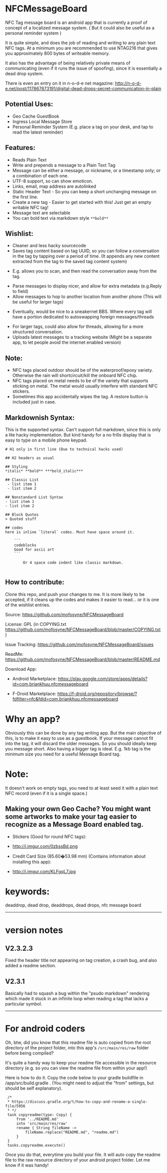 # NFCMessageBoard

NFC Tag message board is an android app that is currently a proof of concept of a localized message system. 
( But it could also be useful as a personal reminder system )

It is quite simple, and does the job of reading and writing to any plain text NFC tags. At a minimum you are recommended to use NTAG216 that gives you approximately 800 bytes of writeable memory.

It also has the advantage of being relatively private means of communicating (even if it runs the issue of spoofing), since it is essentially a dead drop system.

There is even an entry on it in n-o-d-e net magazine: http://n-o-d-e.net/post/117867873191/digital-dead-drops-secret-communication-in-plain

## Potential Uses:

* Geo Cache GuestBook
* Ingress Local Message Store
* Personal Reminder System (E.g. place a tag on your desk, and tap to read the latest reminder)

## Features:

* Reads Plain Text
* Write and prepends a message to a Plain Text Tag
* Message can be either a message, or nickname, or a timestamp only; or a combination of each one.
* UTF-8 support, so can show emoticon.
* Links, email, map address are autolinked
* Static Header Text - So you can keep a short unchanging message on the first line.
* Create a new tag - Easier to get started with this! Just get an empty writable NFC tag!
* Message text are selectable
* You can bold text via markdown style `**bold**`

## Wishlist:

* Cleaner and less hacky sourcecode
* Saves tag content based on tag UUID, so you can follow a conversation in the tag by tapping over a period of time. (It appends any new content extracted from the tag to the saved tag content system)
 - E.g. allows you to scan, and then read the conversation away from the tag.
* Parse messages to display nicer, and allow for extra metadata (e.g.Reply to field)
* Allow messages to hop to another location from another phone (This will be useful for larger tags)
 - Eventually, would be nice to a sneakernet BBS. Where every tag will have a portion dedicated to autoswapping foreign messages/threads
* For larger tags, could also allow for threads, allowing for a more structured conversation. 
* Uploads latest messages to a tracking website (Might be a separate app, to let people avoid the internet enabled version)

## Note:

* NFC tags placed outdoor should be of the waterproof/epoxy variety. Otherwise the rain will shortcircuit/kill the onboard NFC chip.
* NFC tags placed on metal needs to be of the variety that supports sticking on metal. The metal would usually interfere with standard NFC stickers.
* Sometimes this app accidentally wipes the tag. A restore button is included just in case.

## Markdownish Syntax:

This is the supported syntax. Can't support full markdown, since this is only a lite hacky implementation. But kind handy for a no frills display that is easy to type on a mobile phone keypad.

```
# H1 only in first line (Due to technical hacks used)

## H2 headers as usual

## Styling
*italic* **bold** ***bold_italic***

## Classic List
 - list item 1
 - list item 2

## Nonstandard List Syntax
- list item 1
- list item 2

## Block Quotes
> Quoted stuff

## codes
here is inline `literal` codes. Must have space around it.
    
    ```
    codeblocks
    Good for ascii art
    ```
    
        Or 4 space code indent like classic markdown. 
    
```

## How to contribute:

Clone this repo, and push your changes to me. It is more likely to be accepted, if it cleans up the codes and makes it easier to read... or it is one of the wishlist entries.

Source: https://github.com/mofosyne/NFCMessageBoard

License: GPL (in COPYING.txt https://github.com/mofosyne/NFCMessageBoard/blob/master/COPYING.txt )

Issue Tracking: https://github.com/mofosyne/NFCMessageBoard/issues

ReadMe: https://github.com/mofosyne/NFCMessageBoard/blob/master/README.md

Download App:

* Android Marketplace: https://play.google.com/store/apps/details?id=com.briankhuu.nfcmessageboard 

* F-Droid Marketplace: https://f-droid.org/repository/browse/?fdfilter=nfc&fdid=com.briankhuu.nfcmessageboard 

# Why an app?
Obviously this can be done by any tag writing app. But the main objective of this, is to make it easy to use as a guestbook.
If your message cannot fit into the tag, it will discard the older messages. So you should ideally keep you message short.
Also having a bigger tag is ideal. E.g. 1kb tag is the minimum size you need for a useful Message Board tag.

# Note:

It doesn't work on empty tags, you need to at least seed it with a plain text NFC record (even if it is a single space.)

## Making your own Geo Cache? You might want some artworks to make your tag easier to recognize as a Message Board enabled tag.

* Stickers (Good for round NFC tags):
 - http://i.imgur.com/0zbssBd.png

* Credit Card Size (85.60�53.98 mm) (Contains information about installing this app):
 - http://i.imgur.com/KLFgqL7.jpg


# keywords:

deaddrop, dead drop, deaddrops, dead drops, nfc message board


-----


# version notes

## V2.3.2.3
Fixed the header title not appearing on tag creation, a crash bug, and also added a readme section.

## V2.3.1
 Basically had to squash a bug within the "psudo markdown" rendering which made it stuck in an infinite loop when reading a tag that lacks a particular symbol.




----------

# For android coders

Oh, btw, did you know that this readme file is auto copied from the root directory of the project folder, into this app's `/src/main/res/raw` folder before being compiled?

It's quite a handy way to keep your readme file accessible in the resource directory (e.g. so you can view the readme file from within your app!)

Here is how to do it. Copy the code below to your gradle buildfile in /app/src/build.gradle . (You might need to adjust the "from" settings, but should be self explanatory).

     /*
     * https://discuss.gradle.org/t/how-to-copy-and-rename-a-single-file/5956
     * */
     task copyreadme(type: Copy) {
         from '../README.md'
         into 'src/main/res/raw'
         rename { String fileName ->
             fileName.replace("README.md", "readme.md")
         }
     }
     tasks.copyreadme.execute()

Once you do that, everytime you build your file. It will auto copy the readme file to the raw resource directory of your android project folder. Let me know if it was handy!